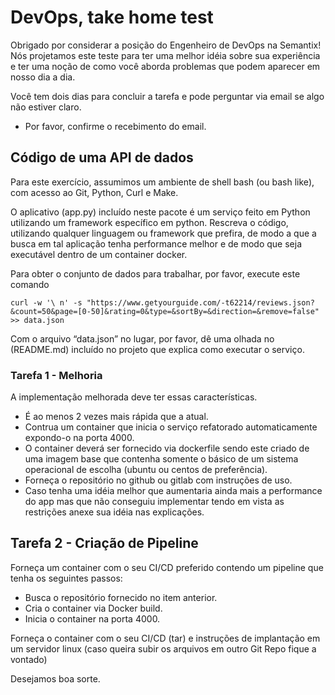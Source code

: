 # DevOps, take home test

Obrigado por considerar a posição do Engenheiro de DevOps na Semantix! Nós projetamos este teste para ter uma melhor idéia sobre sua experiência e ter uma noção de como você aborda problemas que podem aparecer em nosso dia a dia.

Você tem dois dias para concluir a tarefa e pode perguntar via email se algo não estiver claro.

* Por favor, confirme o recebimento do email.



## Código de uma API de dados

Para este exercício, assumimos um ambiente de shell bash (ou bash like), com
acesso ao Git, Python, Curl e Make.

O aplicativo (app.py) incluído neste pacote é um serviço feito em Python utilizando um framework específico em python. Rescreva o código, utilizando qualquer linguagem ou framework que prefira, de modo a que a busca em tal aplicação tenha performance melhor e de modo que seja executável dentro de um container docker. 

Para obter o conjunto de dados para trabalhar, por favor, execute este comando

    curl -w '\ n' -s "https://www.getyourguide.com/-t62214/reviews.json?&count=50&page=[0-50]&rating=0&type=&sortBy=&direction=&remove=false" >> data.json

Com o arquivo “data.json” no lugar, por favor, dê uma olhada no (README.md)
incluído no projeto que explica como executar o serviço.

### Tarefa 1 - Melhoria

A implementação melhorada deve ter essas características.

- É ao menos 2 vezes mais rápida que a atual.
- Contrua um container que inicia o serviço refatorado automaticamente expondo-o na porta 4000.
- O container deverá ser fornecido via dockerfile sendo este criado de uma imagem base que contenha somente o básico de um sistema operacional de escolha (ubuntu ou centos de preferência). 
- Forneça o repositório no github ou gitlab com instruções de uso.
- Caso tenha uma idéia melhor que aumentaria ainda mais a performance do app mas que não conseguiu implementar tendo em vista as restrições anexe sua idéia nas explicações. 


## Tarefa 2 -  Criação de Pipeline 

Forneça um container com o seu CI/CD preferido contendo um pipeline que tenha os seguintes passos: 

- Busca o repositório fornecido no item anterior.
- Cria o container via Docker build. 
- Inicia o container na porta 4000. 

Forneça o container com o seu CI/CD (tar) e instruções de implantação em um servidor linux (caso queira subir os arquivos em outro Git Repo fique a vontado)


Desejamos boa sorte. 


